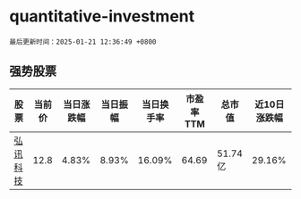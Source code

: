 # quantitative-investment

`最后更新时间：2025-01-21 12:36:49 +0800`

## 强势股票

|股票|当前价|当日涨跌幅|当日振幅|当日换手率|市盈率TTM|总市值|近10日涨跌幅|
|----|----|----|----|----|----|----|----|
|[弘讯科技](https://xueqiu.com/S/SH603015)|12.8|4.83%|8.93%|16.09%|64.69|51.74亿|29.16%|
